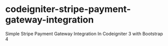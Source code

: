 # codeigniter-stripe-payment-gateway-integration
Simple Stripe Payment Gateway Integration In Codeigniter 3 with Bootstrap 4
